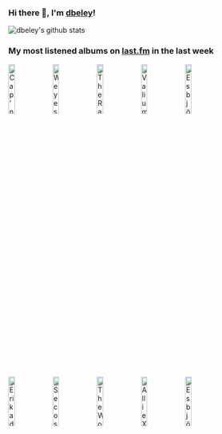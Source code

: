 ### Hi there 👋, I'm [dbeley](https://dbeley.ovh/en)!

![dbeley's github stats](https://github-readme-stats.vercel.app/api?username=dbeley)

### My most listened albums on [last.fm](https://www.last.fm/user/d_beley) in the last week

[<img src='https://lastfm.freetls.fastly.net/i/u/300x300/d94e6542d43e2f0dc1a3c66c6fb56b70.jpg' width='16%' height='16%' alt='Cap’n Jazz - Analphabetapolothology'>](https://www.last.fm/music/cap%25e2%2580%2599n%2bjazz/analphabetapolothology)&nbsp;
[<img src='https://lastfm.freetls.fastly.net/i/u/300x300/8214c56f1e5bc67fcd1f29073dedf822.jpg' width='16%' height='16%' alt='Weyes Blood - And In The Darkness, Hearts Aglow'>](https://www.last.fm/music/weyes%2bblood/and%2bin%2bthe%2bdarkness%252c%2bhearts%2baglow)&nbsp;
[<img src='https://lastfm.freetls.fastly.net/i/u/300x300/a5676e5dd25840428c9784b49d538de1.jpg' width='16%' height='16%' alt='The Raincoats - Odyshape'>](https://www.last.fm/music/the%2braincoats/odyshape)&nbsp;
[<img src='https://lastfm.freetls.fastly.net/i/u/300x300/1f9388c0cd63b11947971039863f6256.jpg' width='16%' height='16%' alt='Valium Aggelein - Black Moon'>](https://www.last.fm/music/valium%2baggelein/black%2bmoon)&nbsp;
[<img src='https://lastfm.freetls.fastly.net/i/u/300x300/665e4a8c056bec1450a184ac17db4a6c.jpg' width='16%' height='16%' alt='Esbjörn Svensson - HOME.S.'>](https://www.last.fm/music/esbj%25c3%25b6rn%2bsvensson/home.s.)&nbsp;
<br>
[<img src='https://lastfm.freetls.fastly.net/i/u/300x300/0e8e2798a498c100fc3254f507cb28e9.png' width='16%' height='16%' alt='Erika de Casier - Sensational'>](https://www.last.fm/music/erika%2bde%2bcasier/sensational)&nbsp;
[<img src='https://lastfm.freetls.fastly.net/i/u/300x300/38cc95656ad37f1eb52204d6023c7c8b.png' width='16%' height='16%' alt='Secos & Molhados - Secos & Molhados'>](https://www.last.fm/music/secos%2b%2526%2bmolhados/secos%2b%2526%2bmolhados)&nbsp;
[<img src='https://lastfm.freetls.fastly.net/i/u/300x300/3d3a72ad16c941983af96a805eefeee3.jpg' width='16%' height='16%' alt='The World Is a Beautiful Place & I Am No Longer Afraid to Die - Harmlessness'>](https://www.last.fm/music/the%2bworld%2bis%2ba%2bbeautiful%2bplace%2b%2526%2bi%2bam%2bno%2blonger%2bafraid%2bto%2bdie/harmlessness)&nbsp;
[<img src='https://lastfm.freetls.fastly.net/i/u/300x300/de4e0824479b1107d11867cc58fe7f0c.png' width='16%' height='16%' alt='Allie X - CollXtion I'>](https://www.last.fm/music/allie%2bx/collxtion%2bi)&nbsp;
[<img src='https://lastfm.freetls.fastly.net/i/u/300x300/1fdb8604f3a84f9c8b1079722ddfc530.png' width='16%' height='16%' alt='Esbjörn Svensson Trio - Seven Days of Falling'>](https://www.last.fm/music/esbj%25c3%25b6rn%2bsvensson%2btrio/seven%2bdays%2bof%2bfalling)&nbsp;
<br>
